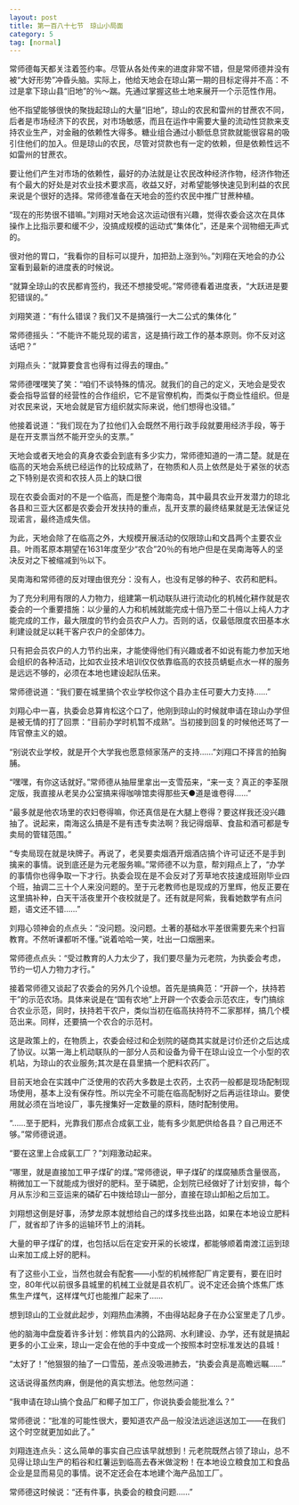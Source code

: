 ```yaml
---
layout: post
title: 第一百八十七节　琼山小局面
category: 5
tag: [normal]
---
```


常师德每天都关注着签约率。尽管从各处传来的进度非常不错，但是常师德并没有被“大好形势”冲昏头脑。实际上，他给天地会在琼山第一期的目标定得并不高：不过是拿下琼山县“旧地”的％～踹。先通过掌握这些土地来展开一个示范性作用。

他不指望能够很快的聚拢起琼山的大量“旧地”，琼山的农民和雷州的甘蔗农不同，后者是市场经济下的农民，对市场敏感，而且在运作中需要大量的流动性贷款来支持农业生产，对金融的依赖性大得多。糖业组合通过小额低息贷款就能很容易的吸引住他们的加入。但是琼山的农民，尽管对贷款也有一定的依赖，但是依赖性远不如雷州的甘蔗农。

要让他们产生对市场的依赖性，最好的办法就是让农民改种经济作物，经济作物还有个最大的好处是对农业技术要求高，收益又好，对希望能够快速见到利益的农民来说是个很好的选择。常师德准备在天地会的签约农民中推广甘蔗种植。

“现在的形势很不错嘛。”刘翔对天地会这次运动很有兴趣，觉得农委会这次在具体操作上比指示要和缓不少，没搞成规模的运动式“集体化”，还是来个润物细无声式的。

很对他的胃口，“我看你的目标可以提升，加把劲上涨到％。”刘翔在天地会的办公室看到最新的进度表的时候说。

“就算全琼山的农民都肯签约，我还不想接受呢。”常师德看着进度表，“大跃进是要犯错误的。”

刘翔笑道：“有什么错误？我们又不是搞强行一大二公式的集体化 ”

常师德摇头：“不能许不能兑现的诺言，这是搞行政工作的基本原则。你不反对这话吧？”

刘翔点头：“就算要食言也得有过得去的理由。”

常师德嘿嘿笑了笑：“咱们不谈特殊的情况。就我们的自己的定义，天地会是受农委会指导监督的经营性的合作组织，它不是官僚机构，而类似于商业性组织。但是对农民来说，天地会就是官方组织就实际来说，他们想得也没错。”

他接着说道：“我们现在为了拉他们入会既然不用行政手段就要用经济手段，等于是在开支票当然不能开空头的支票。”

天地会或者天地会的真身农委会到底有多少实力，常师德知道的一清二楚。就是在临高的天地会系统已经运作的比较成熟了，在物质和人员上依然是处于紧张的状态之下特别是农资和农技人员上的缺口很

现在农委会面对的不是一个临高，而是整个海南岛，其中最具农业开发潜力的琼北各县和三亚大区都是农委会开发扶持的重点，乱开支票的最终结果就是无法保证兑现诺言，最终造成失信。

为此，天地会除了在临高之外，大规模开展活动的仅限琼山和文昌两个主要农业县。叶雨茗原本期望在1631年度至少“农合”20％的有地户但是在吴南海等人的坚决反对之下被缩减到％以下。

吴南海和常师德的反对理由很充分：没有人，也没有足够的种子、农药和肥料。

为了充分利用有限的人力物力，组建第一机动联队进行流动化的机械化耕作就是农委会的一个重要措施：以少量的人力和机械就能完成十倍乃至二十倍以上纯人力才能完成的工作，最大限度的节约会员农户人力。否则的话，仅最低限度农田基本水利建设就足以耗干客户农户的全部体力。

只有把会员农户的人力节约出来，才能使得他们有兴趣或者不如说有能力参加天地会组织的各种活动，比如农业技术培训仅仅依靠临高的农技员蜻蜓点水一样的服务是远远不够的，必须在本地也建设起队伍来。

常师德说道：“我们要在城里搞个农业学校你这个县办主任可要大力支持……”

刘翔心中一喜，执委会总算肯松这个口了，他刚到琼山的时候就申请在琼山办学但是被无情的打了回票：“目前办学时机暂不成熟”。当初接到回复的时候他还骂了一阵官僚主义的娘。

“别说农业学校，就是开个大学我也愿意倾家荡产的支持……”刘翔口不择言的拍胸脯。

“嘿嘿，有你这话就好。”常师德从抽屉里拿出一支雪茄来，“来一支？真正的李荃限定版，我直接从老吴办公室搞来得咖啡馆卖得那些天●道是谁卷得……”

“最多就是他农场里的农妇卷得嘛，你还真信是在大腿上卷得？要这样我还没兴趣抽了。说起来，南海这么搞是不是有违专卖法啊？我记得烟草、食盐和酒可都是专卖局的管辖范围。”

“专卖局现在就是块牌子。再说了，老吴要卖烟酒开烟酒店搞个许可证还不是手到擒来的事情。说到底还是为元老服务嘛。”常师德不以为意，帮刘翔点上了，“办学的事情你也得争取一下才行。执委会现在是不会反对了芳草地农技速成班刚毕业四个班，抽调二三十个人来没问题的。至于元老教师也是现成的万里辉，他反正要在这里搞补种，白天干活夜里开个夜校就是了。还有就是阿紫，我看她数学有点问题，语文还不错……”

刘翔心领神会的点点头：“没问题。没问题。土著的基础水平差很需要先来个扫盲教育。不然听课都听不懂。”说着哈哈一笑，吐出一口烟圈来。

常师德点点头：“受过教育的人力太少了，我们要尽量为元老院，为执委会考虑，节约一切人力物力才行。”

接着常师德又谈起了农委会的另外几个设想。首先是搞典范：“开辟一个，扶持若干”的示范农场。具体来说是在“国有农地”上开辟一个农委会示范农庄，专门搞综合农业示范，同时，扶持若干农户，类似当初在临高扶持符不二家那样，搞几个模范出来。同样，还要搞一个农合的示范村。

这是政策上的，在物质上，农委会经过和企划院的磋商其实就是讨价还价之后达成了协议。以第一海上机动联队的一部分人员和设备为骨干在琼山设立一个小型的农机站，为琼山的农业服务;其次是在县里搞一个肥料农药厂。

目前天地会在实践中广泛使用的农药大多数是土农药，土农药一般都是现场配制现场使用，基本上没有保存性。所以完全不可能在临高配制好之后再运往琼山。要使用就必须在当地设厂，事先搜集好一定数量的原料，随时配制使用。

“……至于肥料，光靠我们那点合成氨工业，能有多少氮肥供给各县？自己用还不够。”常师德说道。

“要在这里上合成氨工厂？”刘翔激动起来。

“哪里，就是直接加工甲子煤矿的煤。”常师德说，甲子煤矿的煤腐殖质含量很高，稍微加工一下就能成为很好的肥料。至于磷肥，企划院已经做好了计划安排，每个月从东沙和三亚运来的磷矿石中拨给琼山一部分，直接在琼山卸船之后加工。

刘翔想这倒是好事，汤梦龙原本就想给自己的煤多找些出路，如果在本地设立肥料厂，就省却了许多的运输环节上的消耗。

大量的甲子煤矿的煤，也包括以后在定安开采的长坡煤，都能够顺着南渡江运到琼山来加工成上好的肥料。

有了这些小工业，当然也就会有配套――小型的机械修配厂肯定要有，要在旧时空，80年代以前很多县城里的机械工业就是县农机厂。说不定还会搞个炼焦厂炼焦生产煤气，这样煤气灯也能推广起来了……

想到琼山的工业就此起步，刘翔热血沸腾，不由得站起身子在办公室里走了几步。

他的脑海中盘旋着许多计划：修筑县内的公路网、水利建设、办学，还有就是搞起更多的小工业来，琼山一定会在他的手中变成一个按照本时空标准发达的县城！

“太好了！”他狠狠的抽了一口雪茄，差点没吸进肺去，“执委会真是高瞻远瞩……”

这话说得虽然肉麻，倒是他的真实想法。他忽然问道：

“我申请在琼山搞个食品厂和椰子加工厂，你说执委会能批准么？”

常师德说：“批准的可能性很大，要知道农产品一般没法远途运送加工――在我们这个时空就更加如此了。”

刘翔连连点头：这么简单的事实自己应该早就想到！元老院既然占领了琼山，总不见得让琼山生产的稻谷和红薯运到临高去舂米做淀粉！在本地设立粮食加工和食品企业是显而易见的事情。说不定还会在本地建个海产品加工厂。

常师德这时候说：“还有件事，执委会的粮食问题……”